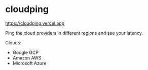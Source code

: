 # cloudping

https://cloudping.vercel.app

Ping the cloud providers in different regions and see your latency.

Clouds:
* Google GCP
* Amazon AWS
* Microsoft Azure
